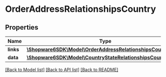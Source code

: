 # OrderAddressRelationshipsCountry

## Properties
Name | Type | Description | Notes
------------ | ------------- | ------------- | -------------
**links** | [**\Shopware6SDK\Model\OrderAddressRelationshipsCountryLinks**](OrderAddressRelationshipsCountryLinks.md) |  | [optional] 
**data** | [**\Shopware6SDK\Model\CountryStateRelationshipsCountryData**](CountryStateRelationshipsCountryData.md) |  | [optional] 

[[Back to Model list]](../../README.md#documentation-for-models) [[Back to API list]](../../README.md#documentation-for-api-endpoints) [[Back to README]](../../README.md)

